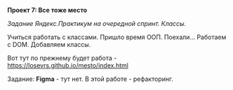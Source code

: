 **Проект 7: Все тоже место**

*Задание Яндекс.Практикум на очередной спринт. Классы.*

Учиться работать с классами. Пришло время ООП.
Поехали... Работаем с DOM. Добавляем классы.

Вот тут по прежнему будет работа - https://losevrs.github.io/mesto/index.html

Задание:
**Figma** - тут нет.
В этой работе - рефакторинг.
